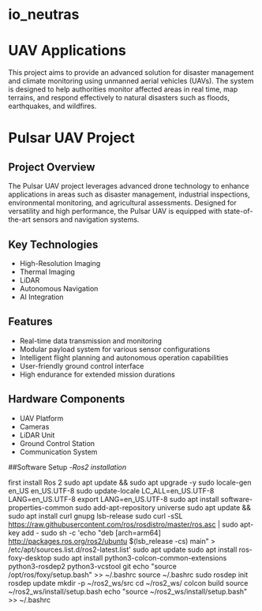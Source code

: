 # io_neutras
# UAV Applications
This project aims to provide an advanced solution for disaster management and climate monitoring using unmanned aerial vehicles (UAVs). The system is designed to help authorities monitor affected areas in real time, map terrains, and respond effectively to natural disasters such as floods, earthquakes, and wildfires.

# Pulsar UAV Project

## Project Overview
The Pulsar UAV project leverages advanced drone technology to enhance applications in areas such as disaster management, industrial inspections, environmental monitoring, and agricultural assessments. Designed for versatility and high performance, the Pulsar UAV is equipped with state-of-the-art sensors and navigation systems.

## Key Technologies
- High-Resolution Imaging
- Thermal Imaging
- LiDAR
- Autonomous Navigation
- AI Integration

## Features
- Real-time data transmission and monitoring
- Modular payload system for various sensor configurations
- Intelligent flight planning and autonomous operation capabilities
- User-friendly ground control interface
- High endurance for extended mission durations

## Hardware Components
- UAV Platform
- Cameras
- LiDAR Unit
- Ground Control Station
- Communication System

##Software Setup
-*Ros2 installation* 

first install Ros 2
sudo apt update && sudo apt upgrade -y
sudo locale-gen en_US en_US.UTF-8
sudo update-locale LC_ALL=en_US.UTF-8 LANG=en_US.UTF-8
export LANG=en_US.UTF-8
sudo apt install software-properties-common
sudo add-apt-repository universe
sudo apt update && sudo apt install curl gnupg lsb-release
sudo curl -sSL https://raw.githubusercontent.com/ros/rosdistro/master/ros.asc | sudo apt-key add -
sudo sh -c 'echo "deb [arch=arm64] http://packages.ros.org/ros2/ubuntu $(lsb_release -cs) main" > /etc/apt/sources.list.d/ros2-latest.list'
sudo apt update
sudo apt install ros-foxy-desktop
sudo apt install python3-colcon-common-extensions python3-rosdep2 python3-vcstool git
echo "source /opt/ros/foxy/setup.bash" >> ~/.bashrc
source ~/.bashrc
sudo rosdep init
rosdep update
mkdir -p ~/ros2_ws/src
cd ~/ros2_ws/
colcon build
source ~/ros2_ws/install/setup.bash
echo "source ~/ros2_ws/install/setup.bash" >> ~/.bashrc

